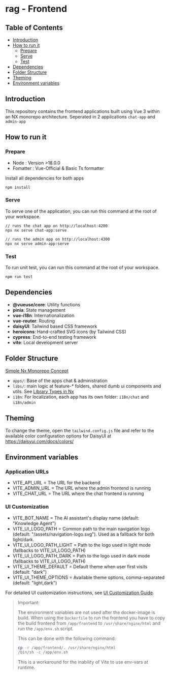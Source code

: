 # rag - Frontend

## Table of Contents

 - [Introduction](#introduction)
 - [How to run it](#how-to-run-it)
    - [Prepare](#prepare)
    - [Serve](#serve)
    - [Test](#test)
 - [Dependencies](#dependencies)
 - [Folder Structure](#folder-structure)
 - [Theming](#theme)
 - [Environment variables](#env)

## Introduction

This repository contains the frontend applications built using Vue 3 within an NX monorepo architecture.
Seperated in 2 appilcations `chat-app` and `admin-app`

## How to run it

### Prepare
- Node : Version >18.0.0
- Fomatter : Vue-Official & Basic Ts formatter

Install all dependencies for both apps
```shell
npm install
```

### Serve

To serve one of the application, you can run this command at the root of your workspace.

```shell
// runs the chat app on http://localhost:4200
npx nx serve chat-app:serve

// runs the admin app on http://localhost:4300
npx nx serve admin-app:serve
```

### Test

To run unit test, you can run this command at the root of your workspace.

```shell
npm run test
```

## Dependencies

- **@vueuse/core**: Utility functions
- **pinia**: State management
- **vue-i18n**: Internationalization
- **vue-router**: Routing
- **daisyUI**: Tailwind based CSS framework
- **heroicons**: Hand-crafted SVG icons (by Tailwind CSS)
- **cypress**: End-to-end testing framework
- **vite**: Local development server

## Folder Structure
[Simple Nx Monorepo Concept](https://nx.dev/concepts/more-concepts/monorepo-nx-enterprise#scope-where-a-library-lives-who-owns-it)


- `apps/`: Base of the apps chat & administration
- `libs/`: main logic at feature-* folders, shared dumb ui components and utils. See [Library Types in Nx](https://nx.dev/concepts/more-concepts/library-types)
- `i18n`: For localization, each app has its own folder: `i18n/chat` and `i18n/admin`

## Theming

To change the theme, open the `tailwind.config.js` file and refer to the available color configuration options for DaisyUI at https://daisyui.com/docs/colors/

## Environment variables

### Application URLs
- VITE_API_URL = The URL for the backend
- VITE_ADMIN_URL = The URL where the admin frontend is running
- VITE_CHAT_URL = The URL where the chat frontend is running

### UI Customization
- VITE_BOT_NAME = The AI assistant's display name (default: "Knowledge Agent")
- VITE_UI_LOGO_PATH = Common path to the main navigation logo (default: "/assets/navigation-logo.svg"). Used as a fallback for both light/dark.
- VITE_UI_LOGO_PATH_LIGHT = Path to the logo used in light mode (fallbacks to VITE_UI_LOGO_PATH)
- VITE_UI_LOGO_PATH_DARK = Path to the logo used in dark mode (fallbacks to VITE_UI_LOGO_PATH)
- VITE_UI_THEME_DEFAULT = Default theme when user first visits (default: "dark")
- VITE_UI_THEME_OPTIONS = Available theme options, comma-separated (default: "light,dark")

For detailed UI customization instructions, see [UI Customization Guide](../docs/UI_Customization.md).

> Important:
>
> The environment variables are not used after the docker-image is build.
> When using the `Dockerfile` to run the frontend you have to copy the build frontend from `/app/frontend` to `/usr/share/nginx/html` and run the `/app/env.sh` script.
>
> This can be done with the following command:
>
> ```bash
> cp -r /app/frontend/. /usr/share/nginx/html
> /bin/sh -c /app/env.sh
> ```
>
> This is a workaround for the inability of Vite to use env-vars at runtime.
